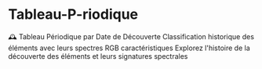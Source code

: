 # Tableau-P-riodique
🕰️ Tableau Périodique par Date de Découverte Classification historique des éléments avec leurs spectres RGB caractéristiques Explorez l'histoire de la découverte des éléments et leurs signatures spectrales 
